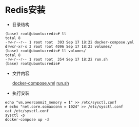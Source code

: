 # Redis安装  

* 目录结构  

``` text
(base) root@ubuntu:redis# ll
total 8
-rw-r--r-- 1 root root  393 Sep 17 18:22 docker-compose.yml
drwxr-xr-x 3 root root 4096 Sep 17 18:23 volumes/
(base) root@ubuntu:redis# ll volumes/
total 8
-rw-r--r-- 1 root root  354 Sep 17 18:22 run.sh
(base) root@ubuntu:redis#
```

* 文件内容  

    [docker-compose.yml](../dockerFile/redis/docker-compose.yml)
    [run.sh](../dockerFile/redis/volumes/run.sh)
    
* 执行安装  

``` text
echo "vm.overcommit_memory = 1" >> /etc/sysctl.conf
# echo "net.core.somaxconn = 1024" >> /etc/sysctl.conf
cat /etc/sysctl.conf
sysctl -p
docker-compose up -d
```
